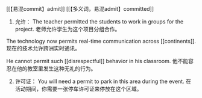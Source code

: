 [[【易混commit】admit]]
[[【多义词，易混admit】committed]]

1. 允许：
The teacher permitted the students to work in groups for the project.
老师允许学生为这个项目分组合作。

The technology now permits real-time communication across [[continents]].
现在的技术允许跨洲实时通讯。

He cannot permit such [[disrespectful]] behavior in his classroom.
他不能容忍在他的教室里发生这种无礼的行为。

2. 许可证：
You will need a permit to park in this area during the event.
在活动期间，你需要一张停车许可证来停放在这个区域。
